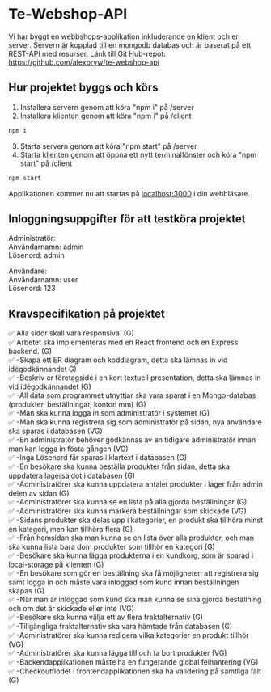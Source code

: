 # Te-Webshop-API


Vi har byggt en webbshops-applikation inkluderande en klient och en server. Servern är kopplad till en mongodb databas och är baserat på ett REST-API med resurser. Länk till Git Hub-repot: https://github.com/alexbryw/te-webshop-api


## Hur projektet byggs och körs


1) Installera servern genom att köra "npm i" på /server
2) Installera klienten genom att köra "npm i" på /client
```bash
npm i
```
3) Starta servern genom att köra "npm start" på /server
4) Starta klienten genom att öppna ett nytt terminalfönster och köra "npm start" på /client
```bash
npm start
```

Applikationen kommer nu att startas på [localhost:3000](http://localhost:3000) i din webbläsare.


## Inloggningsuppgifter för att testköra projektet


Administratör: </br>
    Användarnamn: admin</br>
    Lösenord: admin</br>

Användare:</br>
    Användarnamn: user</br>
    Lösenord: 123</br>


## Kravspecifikation på projektet


✅ Alla sidor skall vara responsiva. (G) </br>
✅ Arbetet ska implementeras med en React frontend och en Express backend. (G)</br>
✅ -Skapa ett ER diagram och koddiagram, detta ska lämnas in vid idégodkännandet G)</br>
✅ -Beskriv er företagsidé i en kort textuell presentation, detta ska lämnas in vid idégodkännandet (G)</br>
✅ -All data som programmet utnyttjar ska vara sparat i en Mongo-databas (produkter, beställningar, konton mm) (G)</br>
✅ -Man ska kunna logga in som administratör i systemet (G)</br>
✅ -Man ska kunna registrera sig som administratör på sidan, nya användare ska sparas i databasen (VG)</br>
✅ -En administratör behöver godkännas av en tidigare administratör innan man kan logga in fösta gången (VG)</br>
✅ -Inga Lösenord får sparas i klartext i databasen (G)</br>
✅ -En besökare ska kunna beställa produkter från sidan, detta ska uppdatera lagersaldot i databasen (G)</br>
✅ -Administratörer ska kunna uppdatera antalet produkter i lager från admin delen av sidan (G)</br>
✅ -Administratörer ska kunna se en lista på alla gjorda beställningar (G)</br>
✅ -Administratörer ska kunna markera beställningar som skickade (VG)</br>
✅ -Sidans produkter ska delas upp i kategorier, en produkt ska tillhöra minst en kategori, men kan tillhöra flera (G)</br>
✅ -Från hemsidan ska man kunna se en lista över alla produkter, och man ska kunna lista bara dom produkter som tillhör en kategori (G)</br>
✅ -Besökare ska kunna lägga produkterna i en kundkorg, som är sparad i local-storage på klienten (G)</br>
✅ -En besökare som gör en beställning ska få möjligheten att registrera sig samt logga in och måste vara inloggad som kund innan beställningen skapas (G)</br>
✅ -När man är inloggad som kund ska man kunna se sina gjorda beställning och om det är skickade eller inte (VG)</br>
✅ -Besökare ska kunna välja ett av flera fraktalternativ (G)</br>
✅ -Tillgängliga fraktalternativ ska vara hämtade från databasen (G)</br>
✅ -Administratörer ska kunna redigera vilka kategorier en produkt tillhör (VG)</br>
✅ -Administratörer ska kunna lägga till och ta bort produkter (VG)</br>
✅ -Backendapplikationen måste ha en fungerande global felhantering (VG)</br>
✅ -Checkoutflödet i frontendapplikationen ska ha validering på samtliga fält (G)</br>
